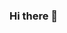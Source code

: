 ### Hi there 👋

<!--
**Ridafrica/Ridafrica** is a ✨ _special_ ✨ repository because its `README.md` (this file) appears on your GitHub profile.

Here are some ideas to get you started:

- 🔭 I’m currently working on ice
- 🌱 I’m currently learning ice trading 
- 👯 I’m looking to collaborate on ice
- 🤔 I’m looking for help with ice
- 💬 Ask me about Africa 
- 📫 How to reach me: +233 541567590 
- 😄 Pronouns: ...
- ⚡ Fun fact: ...
-->
